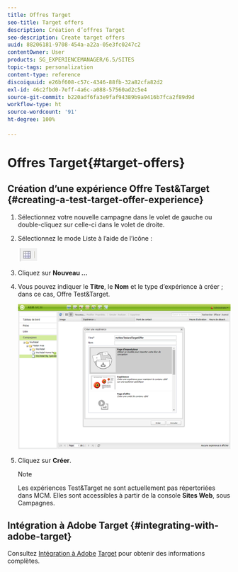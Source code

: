 ```yaml
---
title: Offres Target
seo-title: Target offers
description: Création d’offres Target
seo-description: Create target offers
uuid: 88206181-9708-454a-a22a-05e3fc0247c2
contentOwner: User
products: SG_EXPERIENCEMANAGER/6.5/SITES
topic-tags: personalization
content-type: reference
discoiquuid: e26bf608-c57c-4346-88fb-32a82cfa82d2
exl-id: 46c2fbd0-7eff-4a6c-a088-57560ad2c5e4
source-git-commit: b220adf6fa3e9faf94389b9a9416b7fca2f89d9d
workflow-type: ht
source-wordcount: '91'
ht-degree: 100%

---
```


# Offres Target{#target-offers}

## Création d’une expérience Offre Test&amp;Target {#creating-a-test-target-offer-experience}

1. Sélectionnez votre nouvelle campagne dans le volet de gauche ou double-cliquez sur celle-ci dans le volet de droite.
1. Sélectionnez le mode Liste à l’aide de l’icône :

   ![](do-not-localize/chlimage_1-11.png)

1. Cliquez sur **Nouveau ...**
1. Vous pouvez indiquer le **Titre**, le **Nom** et le type d’expérience à créer ; dans ce cas, Offre Test&amp;Target.

   ![chlimage_1-139](assets/chlimage_1-139.png)

1. Cliquez sur **Créer**.

   >[!NOTE]
   >
   >Les expériences Test&amp;Target ne sont actuellement pas répertoriées dans MCM. Elles sont accessibles à partir de la console **Sites Web**, sous Campagnes.

## Intégration à Adobe Target {#integrating-with-adobe-target}

Consultez [Intégration à Adobe](/help/sites-administering/target.md) [Target](/help/sites-administering/target.md) pour obtenir des informations complètes.
